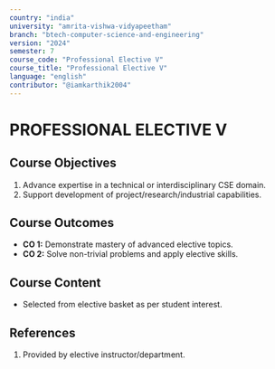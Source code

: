 ```yaml
---
country: "india"
university: "amrita-vishwa-vidyapeetham"
branch: "btech-computer-science-and-engineering"
version: "2024"
semester: 7
course_code: "Professional Elective V"
course_title: "Professional Elective V"
language: "english"
contributor: "@iamkarthik2004"
---
```


# PROFESSIONAL ELECTIVE V

## Course Objectives
1. Advance expertise in a technical or interdisciplinary CSE domain.
2. Support development of project/research/industrial capabilities.

## Course Outcomes
* **CO 1:** Demonstrate mastery of advanced elective topics.
* **CO 2:** Solve non-trivial problems and apply elective skills.

## Course Content

* Selected from elective basket as per student interest.

## References
1. Provided by elective instructor/department.
